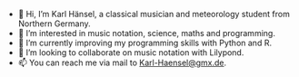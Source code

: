 - 👋 Hi, I’m Karl Hänsel, a classical musician and meteorology student from Northern Germany.
- 👀 I’m interested in music notation, science, maths and programming.
- 🌱 I’m currently improving my programming skills with Python and R.
- 💞️ I’m looking to collaborate on music notation with Lilypond.
- 📫 You can reach me via mail to Karl-Haensel@gmx.de.

<!---
karlhaensel/karlhaensel is a ✨ special ✨ repository because its `README.md` (this file) appears on your GitHub profile.
You can click the Preview link to take a look at your changes.
--->
